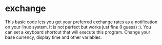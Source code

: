 # exchange


This basic code lets you get your preferred exchange rates as a notification on your linux system. It is not perfect but works just fine (I guess) :). You can set a keyboard shortcut that will execute this program. Change your base currency, display time and other variables.
